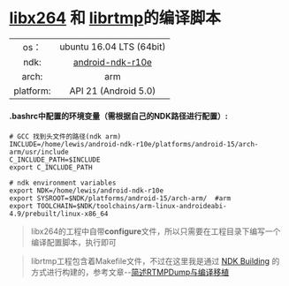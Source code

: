 # [libx264](https://www.videolan.org/developers/x264.html) 和 [librtmp](https://github.com/ossrs/librtmp)的编译脚本

|  | |
| :-----: | :------------------------: |
| os：      | ubuntu 16.04 LTS (64bit) |
| ndk:      | [android-ndk-r10e](https://developer.android.com/ndk/downloads/index.html?hl=zh-cn) |
| arch:     | arm |
| platform: | API 21 (Android 5.0) |

#### .bashrc中配置的环境变量（需根据自己的NDK路径进行配置）:

```shell
# GCC 找到头文件的路径(ndk arm)
INCLUDE=/home/lewis/android-ndk-r10e/platforms/android-15/arch-arm/usr/include
C_INCLUDE_PATH=$INCLUDE
export C_INCLUDE_PATH
```

```shell
# ndk environment variables
export NDK=/home/lewis/android-ndk-r10e
export SYSROOT=$NDK/platforms/android-15/arch-arm/  #arm
export TOOLCHAIN=$NDK/toolchains/arm-linux-androideabi-4.9/prebuilt/linux-x86_64
```

>libx264的工程中自带**configure**文件，所以只需要在工程目录下编写一个编译配置脚本，执行即可

>librtmp工程包含着Makefile文件，不过在这里我是通过 [NDK Building](https://developer.android.com/ndk/guides/build.html) 的
方式进行构建的，参考文章--[简述RTMPDump与编译移植](http://zhengxiaoyong.me/2016/11/20/%E7%AE%80%E8%BF%B0RTMPDump%E4%B8%8E%E7%BC%96%E8%AF%91%E7%A7%BB%E6%A4%8D/)